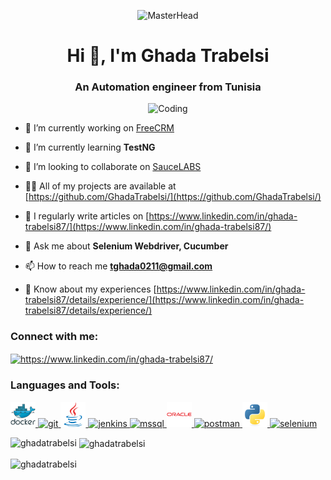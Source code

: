 
<p align="center">
  <img src="https://www2.stardust-testing.com/hs-fs/hubfs/banner-automation.png?width=2550&height=995&name=banner-automation.png" alt="MasterHead">
</p>
<h1 align="center">Hi 👋, I'm Ghada Trabelsi</h1>
<h3 align="center">An Automation engineer from Tunisia</h3>
<p align="center">
  <img alt="Coding" width="400" src="https://media2.giphy.com/media/cZxpHI9dH4eqFtwRKv/giphy.gif?cid=ecf05e47xhnt4ypsrwx496t4jt23bfjjnd26glfxe7xk56x1&ep=v1_gifs_related&rid=giphy.gif&ct=g">
</p>
  
- 🔭 I’m currently working on [FreeCRM](https://freecrm.in/)

- 🌱 I’m currently learning **TestNG**

- 👯 I’m looking to collaborate on [SauceLABS](https://saucelabs.com)

- 👨‍💻 All of my projects are available at [https://github.com/GhadaTrabelsi/](https://github.com/GhadaTrabelsi/)

- 📝 I regularly write articles on [https://www.linkedin.com/in/ghada-trabelsi87/](https://www.linkedin.com/in/ghada-trabelsi87/)

- 💬 Ask me about **Selenium Webdriver, Cucumber**

- 📫 How to reach me **tghada0211@gmail.com**

- 📄 Know about my experiences [https://www.linkedin.com/in/ghada-trabelsi87/details/experience/](https://www.linkedin.com/in/ghada-trabelsi87/details/experience/)

<h3 align="left">Connect with me:</h3>
<p align="left">
<a href="https://linkedin.com/in/https://www.linkedin.com/in/ghada-trabelsi87/" target="blank"><img align="center" src="https://raw.githubusercontent.com/rahuldkjain/github-profile-readme-generator/master/src/images/icons/Social/linked-in-alt.svg" alt="https://www.linkedin.com/in/ghada-trabelsi87/" height="30" width="40" /></a>
</p>

<h3 align="left">Languages and Tools:</h3>
<p align="left"> <a href="https://www.docker.com/" target="_blank" rel="noreferrer"> <img src="https://raw.githubusercontent.com/devicons/devicon/master/icons/docker/docker-original-wordmark.svg" alt="docker" width="40" height="40"/> </a> <a href="https://git-scm.com/" target="_blank" rel="noreferrer"> <img src="https://www.vectorlogo.zone/logos/git-scm/git-scm-icon.svg" alt="git" width="40" height="40"/> </a> <a href="https://www.java.com" target="_blank" rel="noreferrer"> <img src="https://raw.githubusercontent.com/devicons/devicon/master/icons/java/java-original.svg" alt="java" width="40" height="40"/> </a> <a href="https://www.jenkins.io" target="_blank" rel="noreferrer"> <img src="https://www.vectorlogo.zone/logos/jenkins/jenkins-icon.svg" alt="jenkins" width="40" height="40"/> </a> <a href="https://www.microsoft.com/en-us/sql-server" target="_blank" rel="noreferrer"> <img src="https://www.svgrepo.com/show/303229/microsoft-sql-server-logo.svg" alt="mssql" width="40" height="40"/> </a> <a href="https://www.oracle.com/" target="_blank" rel="noreferrer"> <img src="https://raw.githubusercontent.com/devicons/devicon/master/icons/oracle/oracle-original.svg" alt="oracle" width="40" height="40"/> </a> <a href="https://postman.com" target="_blank" rel="noreferrer"> <img src="https://www.vectorlogo.zone/logos/getpostman/getpostman-icon.svg" alt="postman" width="40" height="40"/> </a> <a href="https://www.python.org" target="_blank" rel="noreferrer"> <img src="https://raw.githubusercontent.com/devicons/devicon/master/icons/python/python-original.svg" alt="python" width="40" height="40"/> </a> <a href="https://www.selenium.dev" target="_blank" rel="noreferrer"> <img src="https://raw.githubusercontent.com/detain/svg-logos/780f25886640cef088af994181646db2f6b1a3f8/svg/selenium-logo.svg" alt="selenium" width="40" height="40"/> </a> </p>

<p><img align="left" src="https://github-readme-stats.vercel.app/api/top-langs?username=ghadatrabelsi&show_icons=true&locale=en&layout=compact" alt="ghadatrabelsi" /></p>

<p>&nbsp;<img align="center" src="https://github-readme-stats.vercel.app/api?username=ghadatrabelsi&show_icons=true&locale=en" alt="ghadatrabelsi" /></p>

<p><img align="center" src="https://github-readme-streak-stats.herokuapp.com/?user=ghadatrabelsi&" alt="ghadatrabelsi" /></p>
